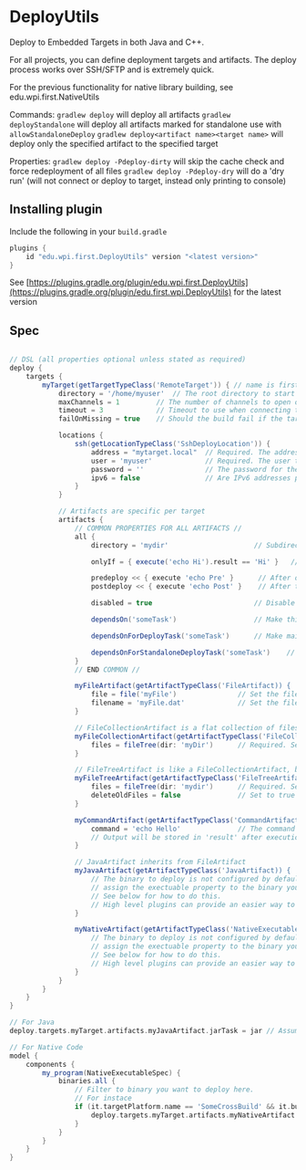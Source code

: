 DeployUtils
====
Deploy to Embedded Targets in both Java and C++.

For all projects, you can define deployment targets and artifacts. The deploy process works over SSH/SFTP and
is extremely quick.

For the previous functionality for native library building, see edu.wpi.first.NativeUtils

Commands:
`gradlew deploy` will deploy all artifacts
`gradlew deployStandalone` will deploy all artifacts marked for standalone use with `allowStandaloneDeploy`
`gradlew deploy<artifact name><target name>` will deploy only the specified artifact to the specified target

Properties:
`gradlew deploy -Pdeploy-dirty` will skip the cache check and force redeployment of all files
`gradlew deploy -Pdeploy-dry` will do a 'dry run' (will not connect or deploy to target, instead only printing to console)

## Installing plugin
Include the following in your `build.gradle`
```gradle
plugins {
    id "edu.wpi.first.DeployUtils" version "<latest version>"
}
```

See [https://plugins.gradle.org/plugin/edu.wpi.first.DeployUtils](https://plugins.gradle.org/plugin/edu.first.wpi.DeployUtils) for the latest version

## Spec

```gradle

// DSL (all properties optional unless stated as required)
deploy {
    targets {
        myTarget(getTargetTypeClass('RemoteTarget')) { // name is first, parameter to getTargetTypeClass is type
            directory = '/home/myuser'  // The root directory to start deploying to. Default: user home
            maxChannels = 1         // The number of channels to open on the target (how many files / commands to run at the same time). Default: 1
            timeout = 3             // Timeout to use when connecting to target. Default: 3 (seconds)
            failOnMissing = true    // Should the build fail if the target can't be found? Default: true

            locations {
                ssh(getLocationTypeClass('SshDeployLocation')) {
                    address = "mytarget.local"  // Required. The address to try
                    user = 'myuser'             // Required. The user to login as
                    password = ''               // The password for the user. Default: blank (empty) string
                    ipv6 = false                // Are IPv6 addresses permitted? Default: false
                }
            }

            // Artifacts are specific per target
            artifacts {
                // COMMON PROPERTIES FOR ALL ARTIFACTS //
                all {
                    directory = 'mydir'                     // Subdirectory to use. Relative to target directory

                    onlyIf = { execute('echo Hi').result == 'Hi' }   // Check closure for artifact. Will not deploy if evaluates to false

                    predeploy << { execute 'echo Pre' }      // After onlyIf, but before deploy logic
                    postdeploy << { execute 'echo Post' }    // After this artifact's deploy logic

                    disabled = true                         // Disable this artifact. Default: false.

                    dependsOn('someTask')                   // Make this artifact depend on a task, both standalone and main deploy tasks

                    dependsOnForDeployTask('someTask')      // Make main artifact deploy task only depend on task

                    dependsOnForStandaloneDeployTask('someTask')    // Make standalone artifact deploy task only depend on task
                }
                // END COMMON //

                myFileArtifact(getArtifactTypeClass('FileArtifact)) {
                    file = file('myFile')               // Set the file to deploy. Required.
                    filename = 'myFile.dat'             // Set the filename to deploy to. Default: same name as file
                }

                // FileCollectionArtifact is a flat collection of files - directory structure is not preserved
                myFileCollectionArtifact(getArtifactTypeClass('FileCollectionArtifact)) {
                    files = fileTree(dir: 'myDir')      // Required. Set the filecollection (e.g. filetree, files, etc) to deploy
                }

                // FileTreeArtifact is like a FileCollectionArtifact, but the directory structure is preserved
                myFileTreeArtifact(getArtifactTypeClass('FileTreeArtifact)) {
                    files = fileTree(dir: 'mydir')      // Required. Set the fileTree (e.g. filetree, ziptree) to deploy
                    deleteOldFiles = false              // Set to true to delete old files in the remote deploy directory
                }

                myCommandArtifact(getArtifactTypeClass('CommandArtifact)) {
                    command = 'echo Hello'              // The command to run. Required.
                    // Output will be stored in 'result' after execution
                }

                // JavaArtifact inherits from FileArtifact
                myJavaArtifact(getArtifactTypeClass('JavaArtifact)) {
                    // The binary to deploy is not configured by default. To configure,
                    // assign the exectuable property to the binary you want to run.
                    // See below for how to do this.
                    // High level plugins can provide an easier way to do this.
                }

                myNativeArtifact(getArtifactTypeClass('NativeExecutableArtifact)) {
                    // The binary to deploy is not configured by default. To configure,
                    // assign the exectuable property to the binary you want to run.
                    // See below for how to do this.
                    // High level plugins can provide an easier way to do this.
                }
            }
        }
    }
}

// For Java
deploy.targets.myTarget.artifacts.myJavaArtifact.jarTask = jar // Assuming you have a standard 'java' plugin

// For Native Code
model {
    components {
        my_program(NativeExecutableSpec) {
            binaries.all {
                // Filter to binary you want to deploy here.
                // For instace
                if (it.targetPlatform.name == 'SomeCrossBuild' && it.buildType.name == 'debug') {
                    deploy.targets.myTarget.artifacts.myNativeArtifact.binary = it
                }
            }
        }
    }
}
```
